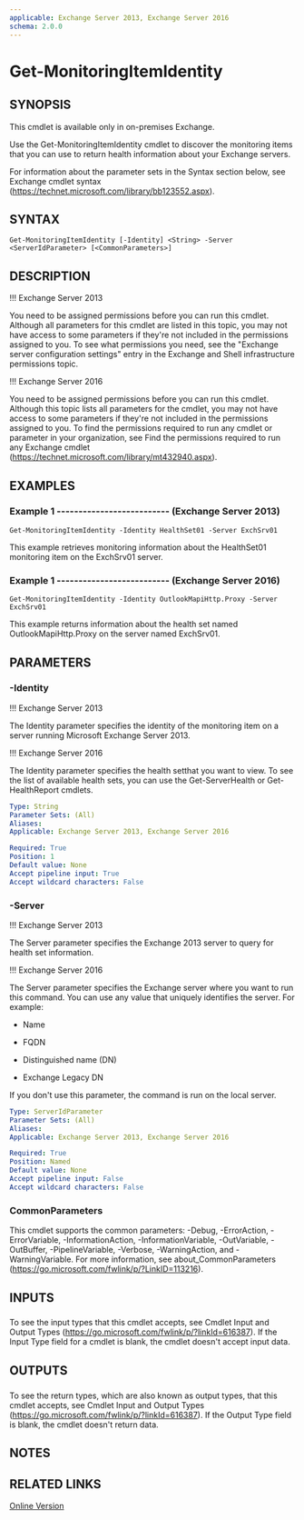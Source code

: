 ```yaml
---
applicable: Exchange Server 2013, Exchange Server 2016
schema: 2.0.0
---
```


# Get-MonitoringItemIdentity

## SYNOPSIS
This cmdlet is available only in on-premises Exchange.

Use the Get-MonitoringItemIdentity cmdlet to discover the monitoring items that you can use to return health information about your Exchange servers.

For information about the parameter sets in the Syntax section below, see Exchange cmdlet syntax (https://technet.microsoft.com/library/bb123552.aspx).

## SYNTAX

```
Get-MonitoringItemIdentity [-Identity] <String> -Server <ServerIdParameter> [<CommonParameters>]
```

## DESCRIPTION
!!! Exchange Server 2013

You need to be assigned permissions before you can run this cmdlet. Although all parameters for this cmdlet are listed in this topic, you may not have access to some parameters if they're not included in the permissions assigned to you. To see what permissions you need, see the "Exchange server configuration settings" entry in the Exchange and Shell infrastructure permissions topic.

!!! Exchange Server 2016

You need to be assigned permissions before you can run this cmdlet. Although this topic lists all parameters for the cmdlet, you may not have access to some parameters if they're not included in the permissions assigned to you. To find the permissions required to run any cmdlet or parameter in your organization, see Find the permissions required to run any Exchange cmdlet (https://technet.microsoft.com/library/mt432940.aspx).

## EXAMPLES

### Example 1 -------------------------- (Exchange Server 2013)
```
Get-MonitoringItemIdentity -Identity HealthSet01 -Server ExchSrv01
```

This example retrieves monitoring information about the HealthSet01 monitoring item on the ExchSrv01 server.

### Example 1 -------------------------- (Exchange Server 2016)
```
Get-MonitoringItemIdentity -Identity OutlookMapiHttp.Proxy -Server ExchSrv01
```

This example returns information about the health set named OutlookMapiHttp.Proxy on the server named ExchSrv01.

## PARAMETERS

### -Identity
!!! Exchange Server 2013

The Identity parameter specifies the identity of the monitoring item on a server running Microsoft Exchange Server 2013.



!!! Exchange Server 2016

The Identity parameter specifies the health setthat you want to view. To see the list of available health sets, you can use the Get-ServerHealth or Get-HealthReport cmdlets.



```yaml
Type: String
Parameter Sets: (All)
Aliases:
Applicable: Exchange Server 2013, Exchange Server 2016

Required: True
Position: 1
Default value: None
Accept pipeline input: True
Accept wildcard characters: False
```

### -Server
!!! Exchange Server 2013

The Server parameter specifies the Exchange 2013 server to query for health set information.



!!! Exchange Server 2016

The Server parameter specifies the Exchange server where you want to run this command. You can use any value that uniquely identifies the server. For example:

- Name

- FQDN

- Distinguished name (DN)

- Exchange Legacy DN

If you don't use this parameter, the command is run on the local server.



```yaml
Type: ServerIdParameter
Parameter Sets: (All)
Aliases:
Applicable: Exchange Server 2013, Exchange Server 2016

Required: True
Position: Named
Default value: None
Accept pipeline input: False
Accept wildcard characters: False
```

### CommonParameters
This cmdlet supports the common parameters: -Debug, -ErrorAction, -ErrorVariable, -InformationAction, -InformationVariable, -OutVariable, -OutBuffer, -PipelineVariable, -Verbose, -WarningAction, and -WarningVariable. For more information, see about_CommonParameters (https://go.microsoft.com/fwlink/p/?LinkID=113216).

## INPUTS

###  
To see the input types that this cmdlet accepts, see Cmdlet Input and Output Types (https://go.microsoft.com/fwlink/p/?linkId=616387). If the Input Type field for a cmdlet is blank, the cmdlet doesn't accept input data.

## OUTPUTS

###  
To see the return types, which are also known as output types, that this cmdlet accepts, see Cmdlet Input and Output Types (https://go.microsoft.com/fwlink/p/?linkId=616387). If the Output Type field is blank, the cmdlet doesn't return data.

## NOTES

## RELATED LINKS

[Online Version](https://technet.microsoft.com/library/7a4da080-0fe6-4dd7-85a2-cceeb68f95e0.aspx)

